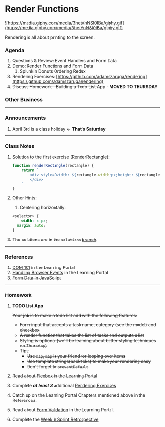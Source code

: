 # Render Functions

![https://media.giphy.com/media/3hetVnNSl0IBa/giphy.gif](https://media.giphy.com/media/3hetVnNSl0IBa/giphy.gif)

Rendering is all about printing to the screen.

### Agenda

1. Questions & Review: Event Handlers and Form Data
2. Demo: Render Functions and Form Data
    1. Splunkin Donuts Ordering Redux
3. Rendering Exercises: [https://github.com/adamszaruga/rendering](https://github.com/adamszaruga/rendering)
4. ~~Discuss Homework - Building a Todo List Ap~~p  - **MOVED TO THURSDAY**

### Other Business

---

### Announcements

1. April 3rd is a class holiday ← **That's Saturday**

---

### Class Notes

1. Solution to the first exercise (RenderRectangle):

    ```jsx
    function renderRectangle(rectangle) {
        return `
            <div style=“width: ${rectangle.width}px;height: ${rectangle.height}px; background-color: ${rectangle.color}“>
            </div>
        `
    }
    ```

2. Other Hints:
    1. Centering horizontally: 

    ```css
    <selector> {
    	width: x px;
      margin: auto;
    }
    ```

3. The solutions are in the `solutions` [branch](https://github.com/adamszaruga/rendering/tree/solutions).

---

### References

1. [DOM 101](https://learn.digitalcrafts.com/flex/lessons/handling-user-input/dom-101/) in the Learning Portal
2. [Handling Browser Events](https://learn.digitalcrafts.com/flex/lessons/handling-user-input/handling-browser-events/) in the Learning Portal
3. [~~Form Data in JavaScript~~](https://www.valentinog.com/blog/form-data/)

---

### Homework

1. **~~TODO List App~~**

    ~~Your job is to make a todo list add with the following features:~~

    - ~~Form input that accepts a task name, category (see the model) and checkbox~~
    - ~~A render function that takes the list of tasks and outputs a list~~
    - ~~Styling is optional (we'll be learning about better styling techniques on Thursday)~~
    - ~~Tips:~~
        - ~~Use `map`, `map` is your friend for looping over items~~
        - ~~Use template strings(backticks) to make your rendering easy~~
        - ~~Don't forget to `preventDefault`~~
2. ~~Read about [Flexbox](https://learn.digitalcrafts.com/flex/lessons/front-end-foundations/flexbox/#learning-objectives) in the Learning Portal~~
3. Complete ***at least 3*** additional  [Rendering Exercises](https://github.com/adamszaruga/rendering)
4. Catch up on the Learning Portal Chapters mentioned above in the References.
5. Read about [Form Validation](https://learn.digitalcrafts.com/flex/lessons/handling-user-input/form-validation/) in the Learning Portal.
6. Complete the [Week 6 Sprint Retrospective](https://hackmd.io/OoWk-5x3Qh21pIff87AUOQ)

